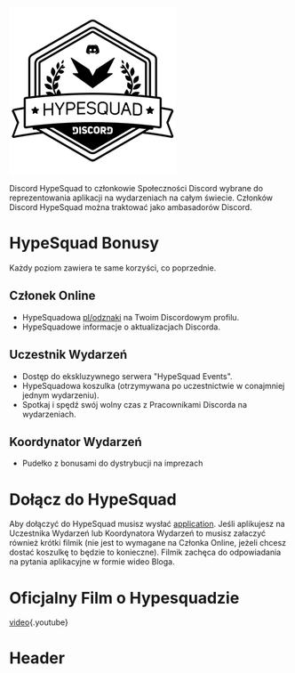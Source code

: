 <!-- TITLE: HypeSquad -->
<!-- SUBTITLE: Czy masz dużo Hypu? Ponieważ czujemy się bardzo podjarani, aby opowiedzieć ci o tej naprawdę fajnej rzeczy! -->

![Hypesquadsmall](/uploads/hypesquad/hypesquadsmall.png "Hypesquadsmall")

Discord HypeSquad to członkowie Społeczności Discord wybrane do reprezentowania aplikacji na wydarzeniach na całym świecie.  Członków Discord HypeSquad można traktować jako ambasadorów Discord.

# HypeSquad Bonusy
Każdy poziom zawiera te same korzyści, co poprzednie.

## Członek Online
* HypeSquadowa [pl/odznaki](/pl/odznaki) na Twoim Discordowym profilu.
* HypeSquadowe informacje o aktualizacjach Discorda.

## Uczestnik Wydarzeń
* Dostęp do ekskluzywnego serwera "HypeSquad Events".
* HypeSquadowa koszulka (otrzymywana po uczestnictwie w conajmniej jednym wydarzeniu).
* Spotkaj i spędź swój wolny czas z Pracownikami Discorda na wydarzeniach.

## Koordynator Wydarzeń 
* Pudełko z bonusami do dystrybucji na imprezach

# Dołącz do HypeSquad
Aby dołączyć do HypeSquad musisz wysłać [application](https://discordapp.com/hypesquad). Jeśli aplikujesz na Uczestnika Wydarzeń lub Koordynatora Wydarzeń to musisz załaczyć również krótki filmik (nie jest to wymagane na Członka Online, jeżeli chcesz dostać koszulkę to będzie to konieczne). Filmik zachęca do odpowiadania na pytania aplikacyjne w formie wideo Bloga.
# Oficjalny Film o Hypesquadzie

[video](https://www.youtube.com/watch?v=rXZkTT-5m9o){.youtube}<!-- TITLE: Hypesquad -->
<!-- SUBTITLE: A quick summary of Hypesquad -->

# Header